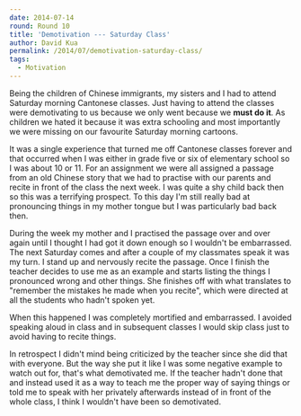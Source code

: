 ```yaml
---
date: 2014-07-14
round: Round 10
title: 'Demotivation --- Saturday Class'
author: David Kua
permalink: /2014/07/demotivation-saturday-class/
tags:
  - Motivation
---
```

Being the children of Chinese immigrants, my sisters and I had to attend Saturday morning Cantonese classes. Just having to attend the classes were demotivating to us because we only went because we **must do it**. As children we hated it because it was extra schooling and most importantly we were missing on our favourite Saturday morning cartoons.

It was a single experience that turned me off Cantonese classes forever and that occurred when I was either in grade five or six of elementary school so I was about 10 or 11. For an assignment we were all assigned a passage from an old Chinese story that we had to practise with our parents and recite in front of the class the next week. I was quite a shy child back then so this was a terrifying prospect. To this day I'm still really bad at pronouncing things in my mother tongue but I was particularly bad back then.

During the week my mother and I practised the passage over and over again until I thought I had got it down enough so I wouldn't be embarrassed. The next Saturday comes and after a couple of my classmates speak it was my turn. I stand up and nervously recite the passage. Once I finish the teacher decides to use me as an example and starts listing the things I pronounced wrong and other things. She finishes off with what translates to "remember the mistakes he made when you recite", which were directed at all the students who hadn't spoken yet.

When this happened I was completely mortified and embarrassed. I avoided speaking aloud in class and in subsequent classes I would skip class just to avoid having to recite things.

In retrospect I didn't mind being criticized by the teacher since she did that with everyone. But the way she put it like I was some negative example to watch out for, that's what demotivated me. If the teacher hadn't done that and instead used it as a way to teach me the proper way of saying things or told me to speak with her privately afterwards instead of in front of the whole class, I think I wouldn't have been so demotivated.
